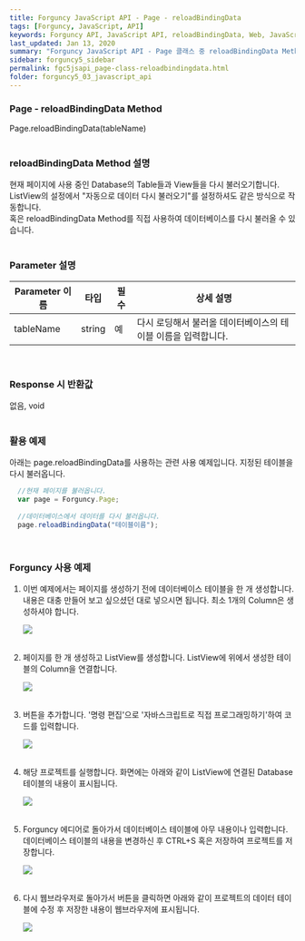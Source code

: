 ```yaml
---
title: Forguncy JavaScript API - Page - reloadBindingData
tags: [Forguncy, JavaScript, API]
keywords: Forguncy API, JavaScript API, reloadBindingData, Web, JavaScript, API
last_updated: Jan 13, 2020
summary: "Forguncy JavaScript API - Page 클래스 중 reloadBindingData Method를 설명합니다."
sidebar: forguncy5_sidebar
permalink: fgc5jsapi_page-class-reloadbindingdata.html
folder: forguncy5_03_javascript_api
---
```


### Page - reloadBindingData Method
Page.reloadBindingData(tableName)
<br /><br />

### reloadBindingData Method 설명
현재 페이지에 사용 중인 Database의 Table들과 View들을 다시 불러오기합니다.<br />
ListView의 설정에서 "자동으로 데이터 다시 불러오기"를 설정하셔도 같은 방식으로 작동합니다. <br />
혹은 reloadBindingData Method를 직접 사용하여 데이터베이스를 다시 불러올 수 있습니다.
<br /><br />

### Parameter 설명

| Parameter 이름 | 타입 | 필수 | 상세 설명 |
| --- | --- | --- | --- |
| tableName | string | 예 | 다시 로딩해서 불러올 데이터베이스의 테이블 이름을 입력합니다. |

<br />

### Response 시 반환값
없음, void
<br /><br />

### 활용 예제
아래는 page.reloadBindingData를 사용하는 관련 사용 예제입니다. 지정된 테이블을 다시 불러옵니다.
<br />

~~~javascript
  //현재 페이지를 불러옵니다.
  var page = Forguncy.Page;
  
  //데이터베이스에서 데이터를 다시 불러옵니다.
  page.reloadBindingData("테이블이름");
~~~

<br />

### Forguncy 사용 예제

1. 이번 예제에서는 페이지를 생성하기 전에 데이터베이스 테이블을 한 개 생성합니다.<br />
    내용은 대충 만들어 보고 싶으셨던 대로 넣으시면 됩니다. 최소 1개의 Column은 생성하셔야 합니다.

    ![]({{site.url}}/images/forguncy5/ex-ss_page-reloadbindingdata01.png)
    <br /><br />

2.  페이지를 한 개 생성하고 ListView를 생성합니다. ListView에 위에서 생성한 테이블의 Column을 연결합니다.

    ![]({{site.url}}/images/forguncy5/ex-ss_page-reloadbindingdata02.png)
    <br /><br />

3. 버튼을 추가합니다. '명령 편집'으로 '자바스크립트로 직접 프로그래밍하기'하여 코드를 입력합니다.

    ![]({{site.url}}/images/forguncy5/ex-ss_page-reloadbindingdata03.png)
    <br /><br />

4. 해당 프로젝트를 실행합니다. 화면에는 아래와 같이 ListView에 연결된 Database 테이블의 내용이 표시됩니다.

    ![]({{site.url}}/images/forguncy5/ex-ss_page-reloadbindingdata04.png)
    <br /><br />

5. Forguncy 에디어로 돌아가서 데이터베이스 테이블에 아무 내용이나 입력합니다.<br />
    데이터베이스 테이블의 내용을 변경하신 후 CTRL+S 혹은 저장하여 프로젝트를 저장합니다.

    ![]({{site.url}}/images/forguncy5/ex-ss_page-reloadbindingdata05.png)
    <br /><br />

6. 다시 웹브라우저로 돌아가서 버튼을 클릭하면 아래와 같이 프로젝트의 데이터 테이블에 수정 후 저장한 내용이 웹브라우저에 표시됩니다.

    ![]({{site.url}}/images/forguncy5/ex-ss_page-reloadbindingdata06.gif)

<br /><br />